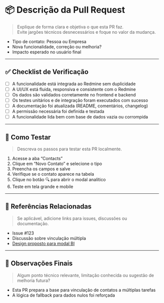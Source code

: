 # 📦 Descrição da Pull Request

> Explique de forma clara e objetiva o que esta PR faz.  
> Evite jargões técnicos desnecessários e foque no valor da mudança.

- Tipo de contato: Pessoa ou Empresa
- Nova funcionalidade, correção ou melhoria?
- Impacto esperado no usuário final

---

## ✅ Checklist de Verificação

- [ ] A funcionalidade está integrada ao Redmine sem duplicidade
- [ ] A UI/UX está fluida, responsiva e consistente com o Redmine
- [ ] Os dados são validados corretamente no frontend e backend
- [ ] Os testes unitários e de integração foram executados com sucesso
- [ ] A documentação foi atualizada (README, comentários, changelog)
- [ ] A permissão necessária foi definida e testada
- [ ] A funcionalidade lida bem com base de dados vazia ou corrompida

---

## 🧪 Como Testar

> Descreva os passos para testar esta PR localmente.

1. Acesse a aba “Contacts”
2. Clique em “Novo Contato” e selecione o tipo
3. Preencha os campos e salve
4. Verifique se o contato aparece na tabela
5. Clique no botão 🔍 para abrir o modal analítico
6. Teste em tela grande e mobile

---

## 📎 Referências Relacionadas

> Se aplicável, adicione links para issues, discussões ou documentação.

- Issue #123
- Discussão sobre vinculação múltipla
- [Design proposto para modal BI](https://figma.com/projeto-contatos-redmine)

---

## 🧠 Observações Finais

> Algum ponto técnico relevante, limitação conhecida ou sugestão de melhoria futura?

- Esta PR prepara a base para vinculação de contatos a múltiplas tarefas
- A lógica de fallback para dados nulos foi reforçada
